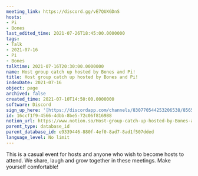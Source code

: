 ```yaml
---
meeting_link: https://discord.gg/vE7QUXGDnS
hosts:
- Pi
- Bones
last_edited_time: 2021-07-26T18:45:00.0000000
tags:
- Talk
- 2021-07-16
- Pi
- Bones
talktime: 2021-07-16T20:30:00.0000000
name: Host group catch up hosted by Bones and Pi!
title: Host group catch up hosted by Bones and Pi!
indexDate: 2021-07-16
object: page
archived: false
created_time: 2021-07-10T14:50:00.0000000
software: Discord
sign_up_here: '[https://discordapp.com/channels/830770544253206538/856580095464046620/863309109738078228](https://discordapp.com/channels/830770544253206538/856580095464046620/863309109738078228)'
id: 16ccf1f9-4566-4dbb-8be5-72c06f816988
notion_url: https://www.notion.so/Host-group-catch-up-hosted-by-Bones-and-Pi-16ccf1f945664dbb8be572c06f816988
parent_type: database_id
parent_database_id: e9339446-880f-4ef0-8ad7-8ad1f507dded
language_level: No limit
---
```


This is a casual event for hosts and anyone who wish to become hosts to attend.  We share, laugh and grow together in these meetings.  Make yourself comfortable!






